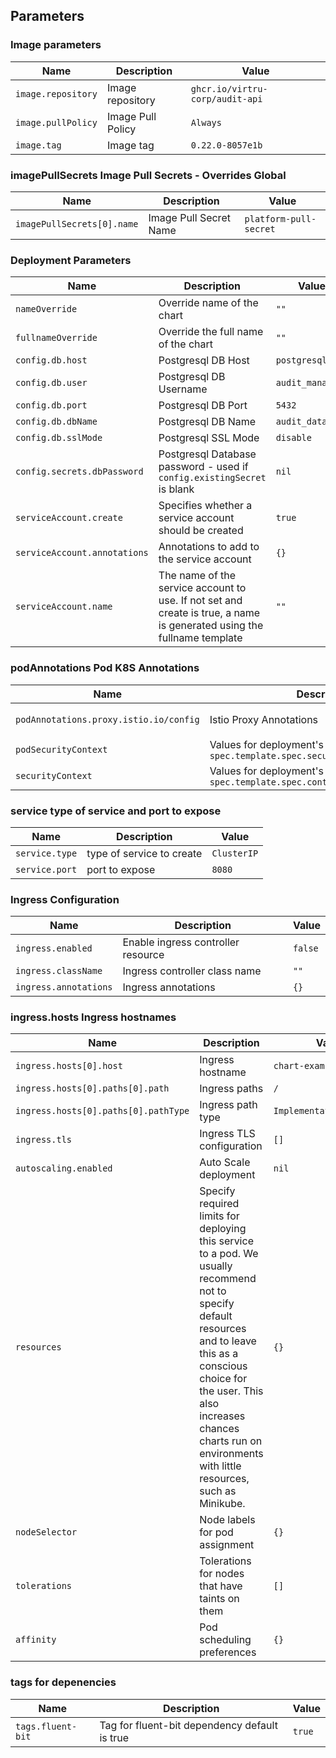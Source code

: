 ## Parameters

### Image parameters

| Name               | Description       | Value                           |
| ------------------ | ----------------- | ------------------------------- |
| `image.repository` | Image repository  | `ghcr.io/virtru-corp/audit-api` |
| `image.pullPolicy` | Image Pull Policy | `Always`                        |
| `image.tag`        | Image tag         | `0.22.0-8057e1b`                |

### imagePullSecrets Image Pull Secrets - Overrides Global

| Name                       | Description            | Value                  |
| -------------------------- | ---------------------- | ---------------------- |
| `imagePullSecrets[0].name` | Image Pull Secret Name | `platform-pull-secret` |

### Deployment Parameters

| Name                         | Description                                                                                                            | Value            |
| ---------------------------- | ---------------------------------------------------------------------------------------------------------------------- | ---------------- |
| `nameOverride`               | Override name of the chart                                                                                             | `""`             |
| `fullnameOverride`           | Override the full name of the chart                                                                                    | `""`             |
| `config.db.host`             | Postgresql DB Host                                                                                                     | `postgresql`     |
| `config.db.user`             | Postgresql DB Username                                                                                                 | `audit_manager`  |
| `config.db.port`             | Postgresql DB Port                                                                                                     | `5432`           |
| `config.db.dbName`           | Postgresql DB Name                                                                                                     | `audit_database` |
| `config.db.sslMode`          | Postgresql SSL Mode                                                                                                    | `disable`        |
| `config.secrets.dbPassword`  | Postgresql Database password - used if `config.existingSecret` is blank                                                | `nil`            |
| `serviceAccount.create`      | Specifies whether a service account should be created                                                                  | `true`           |
| `serviceAccount.annotations` | Annotations to add to the service account                                                                              | `{}`             |
| `serviceAccount.name`        | The name of the service account to use. If not set and create is true, a name is generated using the fullname template | `""`             |

### podAnnotations Pod K8S Annotations

| Name                                   | Description                                                             | Value                                         |
| -------------------------------------- | ----------------------------------------------------------------------- | --------------------------------------------- |
| `podAnnotations.proxy.istio.io/config` | Istio Proxy Annotations                                                 | `{ "holdApplicationUntilProxyStarts": true }` |
| `podSecurityContext`                   | Values for deployment's `spec.template.spec.securityContext`            | `{}`                                          |
| `securityContext`                      | Values for deployment's `spec.template.spec.containers.securityContext` | `{}`                                          |

### service type of service and port to expose

| Name           | Description               | Value       |
| -------------- | ------------------------- | ----------- |
| `service.type` | type of service to create | `ClusterIP` |
| `service.port` | port to expose            | `8080`      |

### Ingress Configuration

| Name                  | Description                        | Value   |
| --------------------- | ---------------------------------- | ------- |
| `ingress.enabled`     | Enable ingress controller resource | `false` |
| `ingress.className`   | Ingress controller class name      | `""`    |
| `ingress.annotations` | Ingress annotations                | `{}`    |

### ingress.hosts Ingress hostnames

| Name                                 | Description                                                                                                                                                                                                                                                                | Value                    |
| ------------------------------------ | -------------------------------------------------------------------------------------------------------------------------------------------------------------------------------------------------------------------------------------------------------------------------- | ------------------------ |
| `ingress.hosts[0].host`              | Ingress hostname                                                                                                                                                                                                                                                           | `chart-example.local`    |
| `ingress.hosts[0].paths[0].path`     | Ingress paths                                                                                                                                                                                                                                                              | `/`                      |
| `ingress.hosts[0].paths[0].pathType` | Ingress path type                                                                                                                                                                                                                                                          | `ImplementationSpecific` |
| `ingress.tls`                        | Ingress TLS configuration                                                                                                                                                                                                                                                  | `[]`                     |
| `autoscaling.enabled`                | Auto Scale deployment                                                                                                                                                                                                                                                      | `nil`                    |
| `resources`                          | Specify required limits for deploying this service to a pod.  We usually recommend not to specify default resources and to leave this as a conscious  choice for the user. This also increases chances charts run on environments with little resources, such as Minikube. | `{}`                     |
| `nodeSelector`                       | Node labels for pod assignment                                                                                                                                                                                                                                             | `{}`                     |
| `tolerations`                        | Tolerations for nodes that have taints on them                                                                                                                                                                                                                             | `[]`                     |
| `affinity`                           | Pod scheduling preferences                                                                                                                                                                                                                                                 | `{}`                     |

### tags for depenencies

| Name              | Description                                   | Value  |
| ----------------- | --------------------------------------------- | ------ |
| `tags.fluent-bit` | Tag for fluent-bit dependency default is true | `true` |
